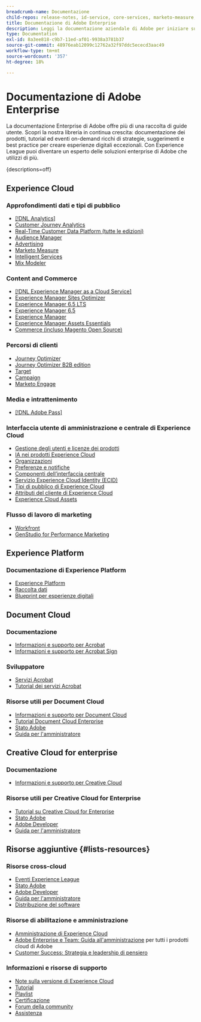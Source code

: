 ```yaml
---
breadcrumb-name: Documentazione
child-repos: release-notes, id-service, core-services, marketo-measure, deliverability-learn, dynamic-media-developer-resources, dynamic-media-classic, journeys
title: Documentazione di Adobe Enterprise
description: Leggi la documentazione aziendale di Adobe per iniziare subito a utilizzare il software Adobe, sfruttare le conoscenze esistenti e diventare un utente esperto. Accedi a guide, tutorial, playlist e note sulla versione per le soluzioni Adobe Enterprise su Experience Cloud, Experience Platform, Document Cloud e Creative Cloud for enterprise.
type: Documentation
exl-id: 8a3ee818-c9b7-11ed-af01-9938a3781b37
source-git-commit: 48976eab12099c12762a32f97ddc5ececd3aac49
workflow-type: tm+mt
source-wordcount: '357'
ht-degree: 18%

---
```



# Documentazione di Adobe Enterprise

La documentazione Enterprise di Adobe offre più di una raccolta di guide utente. Scopri la nostra libreria in continua crescita: documentazione dei prodotti, tutorial ed eventi on-demand ricchi di strategie, suggerimenti e best practice per creare esperienze digitali eccezionali. Con Experience League puoi diventare un esperto delle soluzioni enterprise di Adobe che utilizzi di più.

{descriptions=off}

## Experience Cloud

### Approfondimenti dati e tipi di pubblico

+ [[!DNL Analytics]](analytics.md)
+ [Customer Journey Analytics](customer-journey-analytics.md)
+ [Real-Time Customer Data Platform (tutte le edizioni)](real-time-customer-data-platform.md)
+ [Audience Manager](audience-manager.md)
+ [Advertising](advertising.md)
+ [Marketo Measure](marketo-measure.md)
+ [Intelligent Services](intelligent-services.md)
+ [Mix Modeler](mix-modeler.md)

### Content and Commerce

+ [[!DNL Experience Manager as a Cloud Service]](experience-manager-cloud-service.md)
+ [Experience Manager Sites Optimizer](https://experienceleague.adobe.com/it/docs/experience-manager-sites-optimizer/content/home)
+ [Experience Manager 6.5 LTS](experience-manager-65-lts.md)
+ [Experience Manager 6.5](experience-manager-65.md)
+ [Experience Manager ](experience-manager-release-information#/help/using/aem-previous-versions.md)
+ [Experience Manager Assets Essentials](experience-manager-assets-essentials#help)
+ [Commerce (incluso Magento Open Source)](commerce.md)

### Percorsi di clienti

+ [Journey Optimizer](journey-optimizer.md)
+ [Journey Optimizer B2B edition](journey-optimizer-b2b.md)
+ [Target](target.md)
+ [Campaign](campaign.md)
+ [Marketo Engage](marketo-engage.md)

### Media e intrattenimento

+ [[!DNL Adobe Pass]](pass.md)

### Interfaccia utente di amministrazione e centrale di Experience Cloud

+ [Gestione degli utenti e licenze dei prodotti](core-services#/help/interface/administration/admin-console.md)
+ [IA nei prodotti Experience Cloud](core-services#/help/interface/features/generative-ai.md)
+ [Organizzazioni](core-services#/help/interface/administration/organizations.md)
+ [Preferenze e notifiche](core-services#/help/interface/features/account-preferences.md)
+ [Componenti dell’interfaccia centrale](core-services#interface)
+ [Servizio Experience Cloud Identity (ECID)](id-service#using)
+ [Tipi di pubblico di Experience Cloud](core-services#/help/interface/services/audiences/overview.md)
+ [Attributi del cliente di Experience Cloud](core-services#/help/interface/services/customer-attributes/attributes.md)
+ [Experience Cloud Assets](core-services#/help/interface/services/assets/experience-cloud-assets.md)

### Flusso di lavoro di marketing

+ [Workfront](workfront.md)
+ [GenStudio for Performance Marketing](genstudio-for-performance-marketing.md)

<!--
+ [Workfront Tutorials](workfront-learn#tutorials-workfront)
-->

## Experience Platform

### Documentazione di Experience Platform

+ [Experience Platform](experience-platform.md)
+ [Raccolta dati](data-collection.md)
+ [Blueprint per esperienze digitali](blueprints-learn#architecture)

## Document Cloud

### Documentazione

+ [Informazioni e supporto per Acrobat](https://helpx.adobe.com/it/support/acrobat.html)
+ [Informazioni e supporto per Acrobat Sign](https://helpx.adobe.com/it/support/sign.html)

### Sviluppatore

+ [Servizi Acrobat](https://developer.adobe.com/document-services/docs/overview/)
+ [Tutorial dei servizi Acrobat](acrobat-services-learn#tutorials)

### Risorse utili per Document Cloud

+ [Informazioni e supporto per Document Cloud](https://helpx.adobe.com/it/support/document-cloud.html)
+ [Tutorial Document Cloud Enterprise](https://experienceleague.adobe.com/docs/home-tutorials.html?lang=it#document-cloud-tutorials)
+ [Stato Adobe](https://status.adobe.com/)
+ [Guida per l&#39;amministratore](https://helpx.adobe.com/it/enterprise/admin-guide.html)

## Creative Cloud for enterprise

### Documentazione

+ [Informazioni e supporto per Creative Cloud](https://helpx.adobe.com/it/support/creative-cloud.html)

### Risorse utili per Creative Cloud for Enterprise

+ [Tutorial su Creative Cloud for Enterprise](creative-cloud-enterprise-learn#cce-learning-hub)
+ [Stato Adobe](https://status.adobe.com/)
+ [Adobe Developer](https://developer.adobe.com/)
+ [Guida per l&#39;amministratore](https://helpx.adobe.com/it/enterprise/admin-guide.html)

## Risorse aggiuntive {#lists-resources}

### Risorse cross-cloud

+ [Eventi Experience League](https://experienceleague.adobe.com/docs/release-notes/experience-cloud/current.html?lang=it#events)
+ [Stato Adobe](https://status.adobe.com/)
+ [Adobe Developer](https://developer.adobe.com/)
+ [Guida per l&#39;amministratore](https://helpx.adobe.com/it/enterprise/admin-guide.html)
+ [Distribuzione del software](experience-cloud#software-distribution)

### Risorse di abilitazione e amministrazione

+ [Amministrazione di Experience Cloud](core-services#/help/interface/administration/admin-tool-experience-cloud.md)
+ [Adobe Enterprise e Team: Guida all&#39;amministrazione](https://helpx.adobe.com/it/enterprise/managing/user-guide.html) per tutti i prodotti cloud di Adobe
+ [Customer Success: Strategia e leadership di pensiero](customer-success#customer-success)

### Informazioni e risorse di supporto

+ [Note sulla versione di Experience Cloud](release-notes#experience-cloud)
+ [Tutorial](home-tutorials.md)
+ [Playlist](https://experienceleague.adobe.com/it/playlists)
+ [Certificazione](certification#program)
+ [Forum della community](https://experienceleaguecommunities.adobe.com)
+ [Assistenza](https://experienceleague.adobe.com/it?support-solution=General&support-tab=homehome?lang=it#support)

<!--
+ [Events](events.md)
-->
